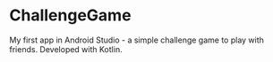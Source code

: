 # ChallengeGame
My first app in Android Studio - a simple challenge game to play with friends.
Developed with Kotlin.
